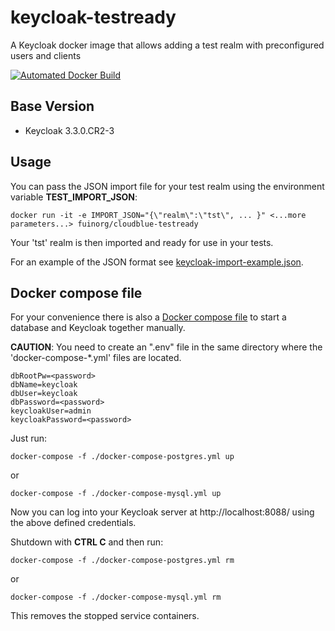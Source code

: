 # keycloak-testready
A Keycloak docker image that allows adding a test realm with preconfigured users and clients

[![Automated Docker Build](https://img.shields.io/docker/automated/fuinorg/keycloak-testready.svg)](https://hub.docker.com/r/fuinorg/keycloak-testready/)

## Base Version

- Keycloak 3.3.0.CR2-3

## Usage

You can pass the JSON import file for your test realm using the environment variable **TEST_IMPORT_JSON**:

    docker run -it -e IMPORT_JSON="{\"realm\":\"tst\", ... }" <...more parameters...> fuinorg/cloudblue-testready

Your 'tst' realm is then imported and ready for use in your tests.

For an example of the JSON format see [keycloak-import-example.json](keycloak-import-example.json).

## Docker compose file

For your convenience there is also a [Docker compose file](docker-compose.yml) to start a database and Keycloak together manually.  

**CAUTION**: You need to create an ".env" file in the same directory where the 'docker-compose-*.yml' files are located.

	dbRootPw=<password>
	dbName=keycloak
	dbUser=keycloak
	dbPassword=<password>
	keycloakUser=admin
	keycloakPassword=<password>

Just run:

    docker-compose -f ./docker-compose-postgres.yml up
   
or

	docker-compose -f ./docker-compose-mysql.yml up   
   
Now you can log into your Keycloak server at http://localhost:8088/ using the above defined credentials.

Shutdown with **CTRL C** and then run:

    docker-compose -f ./docker-compose-postgres.yml rm
   
or

	docker-compose -f ./docker-compose-mysql.yml rm   

This removes the stopped service containers.
